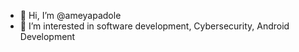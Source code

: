 - 👋 Hi, I’m @ameyapadole
- 👀 I’m interested in software development, Cybersecurity, Android Development

<!---
ameyapadole/ameyapadole is a ✨ special ✨ repository because its `README.md` (this file) appears on your GitHub profile.
You can click the Preview link to take a look at your changes.
--->
